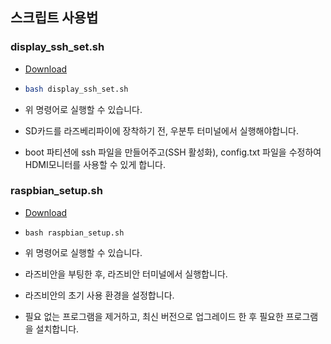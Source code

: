 ## 스크립트 사용법

### display_ssh_set.sh

- [Download](https://drive.google.com/open?id=1pWyY9u1bL25ksCJ00gtLwg1o08iF_KWN)

- ```bash
  bash display_ssh_set.sh
  ```

- 위 명령어로 실행할 수 있습니다.

- SD카드를 라즈베리파이에 장착하기 전, 우분투 터미널에서 실행해야합니다.

- boot 파티션에 ssh 파일을 만들어주고(SSH 활성화), config.txt 파일을 수정하여 HDMI모니터를 사용할 수 있게 합니다.



### raspbian_setup.sh

- [Download](https://drive.google.com/open?id=1u4tGgpKT1mwXKfXlY86JYsthGDx4YvjM)

- ```shell
  bash raspbian_setup.sh
  ```

- 위 명령어로 실행할 수 있습니다. 

- 라즈비안을 부팅한 후, 라즈비안 터미널에서 실행합니다.

- 라즈비안의 초기 사용 환경을 설정합니다.

- 필요 없는 프로그램을 제거하고, 최신 버전으로 업그레이드 한 후 필요한 프로그램을 설치합니다. 